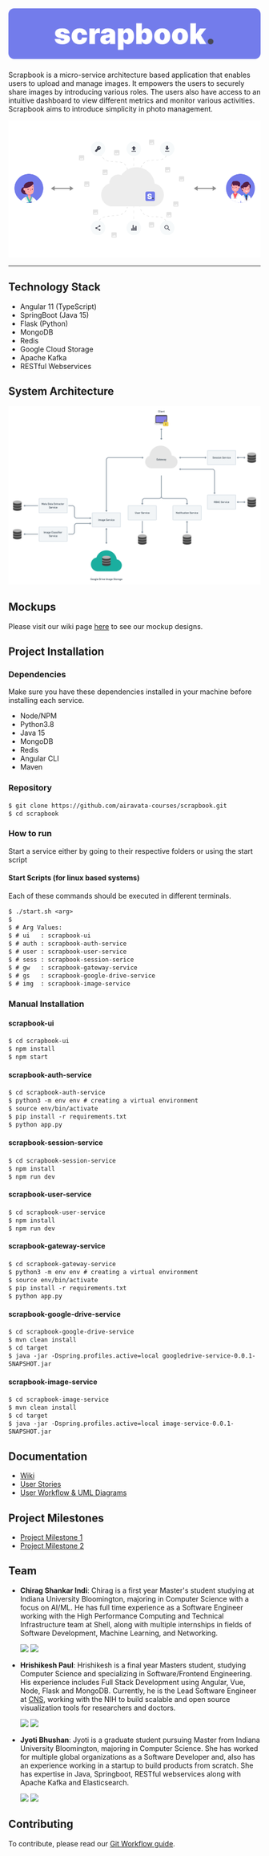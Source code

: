 ![banner](/assets/banners/banner_primary.png)
---

Scrapbook is a micro-service architecture based application that enables users to upload and manage images. It empowers the users to securely share images by introducing various roles. The users also have access to an intuitive dashboard to view different metrics and monitor various activities. Scrapbook aims to introduce simplicity in photo management.

![banner](/assets/napkin_diagram.png)

---


## Technology Stack

- Angular 11 (TypeScript)
- SpringBoot (Java 15)
- Flask (Python)
- MongoDB
- Redis
- Google Cloud Storage
- Apache Kafka
- RESTful Webservices

## System Architecture

![banner](/assets/architecture.png)

## Mockups

Please visit our wiki page [here](https://github.com/airavata-courses/scrapbook/wiki/Mockups) to see our mockup designs.

## Project Installation

### Dependencies

Make sure you have these dependencies installed in your machine before installing each service.

- Node/NPM
- Python3.8
- Java 15
- MongoDB
- Redis
- Angular CLI
- Maven

### Repository 
```
$ git clone https://github.com/airavata-courses/scrapbook.git
$ cd scrapbook
```

### How to run

Start a service either by going to their respective folders or using the start script

#### Start Scripts (for linux based systems)
Each of these commands should be executed in different terminals.

```shell
$ ./start.sh <arg> 
$
$ # Arg Values:
$ # ui   : scrapbook-ui
$ # auth : scrapbook-auth-service
$ # user : scrapbook-user-service
$ # sess : scrapbook-session-serice
$ # gw   : scrapbook-gateway-service
$ # gs   : scrapbook-google-drive-service
$ # img  : scrapbook-image-service
```

### Manual Installation

#### scrapbook-ui

```shell
$ cd scrapbook-ui
$ npm install
$ npm start
```

#### scrapbook-auth-service

```shell
$ cd scrapbook-auth-service
$ python3 -m env env # creating a virtual environment
$ source env/bin/activate
$ pip install -r requirements.txt
$ python app.py
```

#### scrapbook-session-service

```shell
$ cd scrapbook-session-service
$ npm install
$ npm run dev
```

#### scrapbook-user-service

```shell
$ cd scrapbook-user-service
$ npm install
$ npm run dev
```

#### scrapbook-gateway-service

```shell
$ cd scrapbook-gateway-service
$ python3 -m env env # creating a virtual environment
$ source env/bin/activate
$ pip install -r requirements.txt
$ python app.py
```


#### scrapbook-google-drive-service

```shell
$ cd scrapbook-google-drive-service
$ mvn clean install
$ cd target
$ java -jar -Dspring.profiles.active=local googledrive-service-0.0.1-SNAPSHOT.jar
```

#### scrapbook-image-service

```shell
$ cd scrapbook-image-service
$ mvn clean install
$ cd target
$ java -jar -Dspring.profiles.active=local image-service-0.0.1-SNAPSHOT.jar
```


## Documentation

- [Wiki](https://github.com/airavata-courses/scrapbook/wiki)
- [User Stories](https://github.com/airavata-courses/scrapbook/wiki/User-Stories)
- [User Workflow & UML Diagrams](https://github.com/airavata-courses/scrapbook/wiki/User-Workflows-and-Use-Case-Diagram)

## Project Milestones

- [Project Milestone 1](https://github.com/airavata-courses/scrapbook/wiki/Project-1)
- [Project Milestone 2](https://github.com/airavata-courses/scrapbook/wiki/Project-2)

## Team 

- **Chirag Shankar Indi**: Chirag is a first year Master's student studying at Indiana University Bloomington, majoring in Computer Science with a focus on AI/ML. He has full time experience as a Software Engineer working with the High Performance Computing and Technical Infrastructure team at Shell, along with multiple internships in fields of Software Development, Machine Learning, and Networking.    

   [<img src="https://img.shields.io/badge/LinkedIn-0077B5?style=for-the-badge&logo=linkedin&logoColor=white" />](https://www.linkedin.com/in/chirag-indi/)
   [<img src="https://img.shields.io/badge/GitHub-100000?style=for-the-badge&logo=github&logoColor=white" />](https://github.com/chirag-indi)

- **Hrishikesh Paul**: Hrishikesh is a final year Masters student, studying Computer Science and specializing in Software/Frontend Engineering. His experience includes Full Stack Development using Angular, Vue, Node, Flask and MongoDB. Currently, he is the Lead Software Engineer at [CNS](https://cns.iu.edu/), working with the NIH to build scalable and open source visualization tools for researchers and doctors.

   [<img src="https://img.shields.io/badge/LinkedIn-0077B5?style=for-the-badge&logo=linkedin&logoColor=white" />](https://www.linkedin.com/in/hrishikeshpaul/)
   [<img src="https://img.shields.io/badge/GitHub-100000?style=for-the-badge&logo=github&logoColor=white" />](https://github.com/hrishikeshpaul)


- **Jyoti Bhushan**: Jyoti is a graduate student pursuing Master from Indiana University Bloomington, majoring in Computer Science. She has worked for multiple global organizations as a Software Developer and, also has an experience working in a startup to build products from scratch. She has expertise in Java, Springboot, RESTful webservices along with Apache Kafka and Elasticsearch.
   
   [<img src="https://img.shields.io/badge/LinkedIn-0077B5?style=for-the-badge&logo=linkedin&logoColor=white" />](https://www.linkedin.com/in/jyoti-bhushan-12122460/)
   [<img src="https://img.shields.io/badge/GitHub-100000?style=for-the-badge&logo=github&logoColor=white" />](https://github.com/jbhushan791)



## Contributing

To contribute, please read our [Git Workflow guide](https://github.com/airavata-courses/scrapbook/wiki/Git-Workflow).
